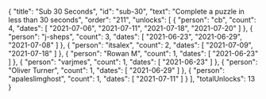 {
  "title": "Sub 30 Seconds",
  "id": "sub-30",
  "text": "Complete a puzzle in less than 30 seconds",
  "order": "211",
  "unlocks": [
    {
      "person": "cb",
      "count": 4,
      "dates": [
        "2021-07-06",
        "2021-07-11",
        "2021-07-18",
        "2021-07-20"
      ]
    },
    {
      "person": "j-sheps",
      "count": 3,
      "dates": [
        "2021-06-23",
        "2021-06-29",
        "2021-07-08"
      ]
    },
    {
      "person": "itsalex",
      "count": 2,
      "dates": [
        "2021-07-09",
        "2021-07-18"
      ]
    },
    {
      "person": "Rowan M",
      "count": 1,
      "dates": [
        "2021-06-23"
      ]
    },
    {
      "person": "varjmes",
      "count": 1,
      "dates": [
        "2021-06-23"
      ]
    },
    {
      "person": "Oliver Turner",
      "count": 1,
      "dates": [
        "2021-06-29"
      ]
    },
    {
      "person": "apaleslimghost",
      "count": 1,
      "dates": [
        "2021-07-11"
      ]
    }
  ],
  "totalUnlocks": 13
}